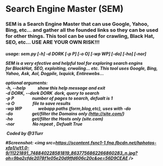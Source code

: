 # Search Engine Master (SEM)
<h3>
SEM is a Search Engine Master that can use Google, Yahoo, Bing, etc... and gather all the founded links so they can be used for other things.
This tool can be used for crawling, Black Hat, SEO, etc...
USE ARE YOUR OWN RISK!!!
<h5>
usage:&nbsp;sem.py&nbsp;[-h]&nbsp;-d&nbsp;DORK&nbsp;[-p&nbsp;P]&nbsp;[-o&nbsp;O]&nbsp;[-wp&nbsp;WP]&nbsp;[-do]&nbsp;[-ho]&nbsp;[-nor]

SEM&nbsp;is&nbsp;a&nbsp;very&nbsp;efective&nbsp;and&nbsp;helpful&nbsp;tool&nbsp;for&nbsp;exploring&nbsp;search&nbsp;engins
for&nbsp;BlackHat,&nbsp;SEO,&nbsp;exploiting,&nbsp;crwoling...&nbsp;etc.&nbsp;This&nbsp;tool&nbsp;uses&nbsp;Google,&nbsp;Bing,
Yahoo,&nbsp;Ask,&nbsp;Aol,&nbsp;Dogpile,&nbsp;Ixquick,&nbsp;Entirewebs...

optional&nbsp;arguments:
&nbsp;&nbsp;<br>-h,&nbsp;--help&nbsp;&nbsp;&nbsp;&nbsp;&nbsp;&nbsp;&nbsp;&nbsp;&nbsp;&nbsp;&nbsp;&nbsp;show&nbsp;this&nbsp;help&nbsp;message&nbsp;and&nbsp;exit
&nbsp;&nbsp;<br>-d&nbsp;DORK,&nbsp;--dork&nbsp;DORK&nbsp;&nbsp;dork,&nbsp;query&nbsp;to&nbsp;search
&nbsp;&nbsp;<br>-p&nbsp;P&nbsp;&nbsp;&nbsp;&nbsp;&nbsp;&nbsp;&nbsp;&nbsp;&nbsp;&nbsp;&nbsp;&nbsp;&nbsp;&nbsp;&nbsp;&nbsp;&nbsp;&nbsp;number&nbsp;of&nbsp;pages&nbsp;to&nbsp;search,&nbsp;defualt&nbsp;is&nbsp;1
&nbsp;&nbsp;<br>-o&nbsp;O&nbsp;&nbsp;&nbsp;&nbsp;&nbsp;&nbsp;&nbsp;&nbsp;&nbsp;&nbsp;&nbsp;&nbsp;&nbsp;&nbsp;&nbsp;&nbsp;&nbsp;&nbsp;file&nbsp;to&nbsp;save&nbsp;results
&nbsp;&nbsp;<br>-wp&nbsp;WP&nbsp;&nbsp;&nbsp;&nbsp;&nbsp;&nbsp;&nbsp;&nbsp;&nbsp;&nbsp;&nbsp;&nbsp;&nbsp;&nbsp;&nbsp;&nbsp;webapp&nbsp;paths&nbsp;(form,blog,etc),&nbsp;uses&nbsp;with&nbsp;-do
&nbsp;&nbsp;<br>-do&nbsp;&nbsp;&nbsp;&nbsp;&nbsp;&nbsp;&nbsp;&nbsp;&nbsp;&nbsp;&nbsp;&nbsp;&nbsp;&nbsp;&nbsp;&nbsp;&nbsp;&nbsp;&nbsp;get/filter&nbsp;the&nbsp;Domains&nbsp;only&nbsp;(http://site.com/)
&nbsp;&nbsp;<br>-ho&nbsp;&nbsp;&nbsp;&nbsp;&nbsp;&nbsp;&nbsp;&nbsp;&nbsp;&nbsp;&nbsp;&nbsp;&nbsp;&nbsp;&nbsp;&nbsp;&nbsp;&nbsp;&nbsp;get/filter&nbsp;the&nbsp;Hosts&nbsp;only&nbsp;(site.com)
&nbsp;&nbsp;<br>-nor&nbsp;&nbsp;&nbsp;&nbsp;&nbsp;&nbsp;&nbsp;&nbsp;&nbsp;&nbsp;&nbsp;&nbsp;&nbsp;&nbsp;&nbsp;&nbsp;&nbsp;&nbsp;No&nbsp;repeat&nbsp;,&nbsp;Defualt&nbsp;True

&nbsp;Coded&nbsp;by&nbsp;@3Turr

#Screenshot:
<img src=https://scontent.fsnc1-1.fna.fbcdn.net/hphotos-xfp1/v/t1.0-9/11221891_748840228581819_8637756862266860283_n.jpg?oh=9ba2cfde2078f1e05e20d9ffd606c20c&oe=56D9CEAE />

